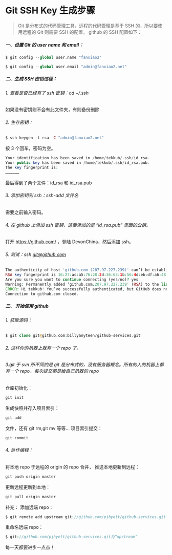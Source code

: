 # Git SSH Key 生成步骤

> Git 是分布式的代码管理工具，远程的代码管理是基于 SSH 的，所以要使用远程的 Git 则需要 SSH 的配置。
> github 的 SSH 配置如下：

##### 一、设置 Git 的 user name 和 email：

```php
$ git config --global user.name "fanxiao2"

$ git config --global user.email "admin@fanxiao2.net"
```

##### 二、生成 SSH 密钥过程：

###### 1. 查看是否已经有了 ssh 密钥：cd ~/.ssh

如果没有密钥则不会有此文件夹，有则备份删除

###### 2. 生存密钥：

```php
$ ssh-keygen -t rsa -C "admin@fanxiao2.net"
```

按 3 个回车，密码为空。

```php
Your identification has been saved in /home/tekkub/.ssh/id_rsa.
Your public key has been saved in /home/tekkub/.ssh/id_rsa.pub.
The key fingerprint is:
………………
```

最后得到了两个文件：id_rsa 和 id_rsa.pub

###### 3. 添加密钥到 ssh：ssh-add 文件名

需要之前输入密码。

###### 4. 在 github 上添加 ssh 密钥，这要添加的是 “id_rsa.pub” 里面的公钥。

打开 https://github.com/ ，登陆 DevonChina，然后添加 ssh。

###### 5. 测试：ssh git@github.com

```php
The authenticity of host 'github.com (207.97.227.239)' can’t be established.
RSA key fingerprint is 16:27:ac:a5:76:28:2d:36:63:1b:56:4d:eb:df:a6:48.
Are you sure you want to continue connecting (yes/no)? yes
Warning: Permanently added ‘github.com,207.97.227.239′ (RSA) to the list of known hosts.
ERROR: Hi tekkub! You’ve successfully authenticated, but GitHub does not provide shell access
Connection to github.com closed.
```

##### 三、 开始使用 github

###### 1. 获取源码：

```php
$ git clone git@github.com:billyanyteen/github-services.git
```

###### 2. 这样你的机器上就有一个 repo 了。

###### 3.git 于 svn 所不同的是 git 是分布式的，没有服务器概念。所有的人的机器上都有一个 repo，每次提交都是给自己机器的 repo

仓库初始化：

```php
git init
```

生成快照并存入项目索引：

```php
git add
```

文件，还有 git rm,git mv 等等…
项目索引提交：

```php
git commit
```

###### 4. 协作编程：

将本地 repo 于远程的 origin 的 repo 合并，
推送本地更新到远程：

```php
git push origin master
```

更新远程更新到本地：

```php
git pull origin master
```

补充：
添加远端 repo：

```php
$ git remote add upstream git://github.com/pjhyett/github-services.git
```

重命名远端 repo：

```php
$ git://github.com/pjhyett/github-services.git为“upstream”
```

每一天都要进步一点点！